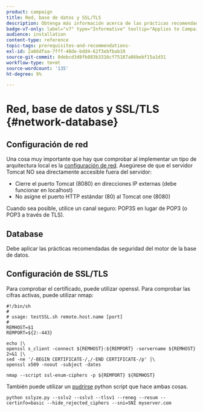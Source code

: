 ```yaml
---
product: campaign
title: Red, base de datos y SSL/TLS
description: Obtenga más información acerca de las prácticas recomendadas de configuración de red, base de datos y SSL/TLS
badge-v7-only: label="v7" type="Informative" tooltip="Applies to Campaign Classic v7 only"
audience: installation
content-type: reference
topic-tags: prerequisites-and-recommendations-
exl-id: 2a66dfaa-7fff-48de-bdd4-62f3ebfbab19
source-git-commit: 8debcd3d8fb883b3316cf75187a86bebf15a1d31
workflow-type: tm+mt
source-wordcount: '135'
ht-degree: 9%

---
```


# Red, base de datos y SSL/TLS {#network-database}



## Configuración de red

Una cosa muy importante que hay que comprobar al implementar un tipo de arquitectura local es la [configuración de red](../../installation/using/network-configuration.md). Asegúrese de que el servidor Tomcat NO sea directamente accesible fuera del servidor:

* Cierre el puerto Tomcat (8080) en direcciones IP externas (debe funcionar en localhost)
* No asigne el puerto HTTP estándar (80) al Tomcat one (8080)

Cuando sea posible, utilice un canal seguro: POP3S en lugar de POP3 (o POP3 a través de TLS).

## Database

Debe aplicar las prácticas recomendadas de seguridad del motor de la base de datos.

## Configuración de SSL/TLS

Para comprobar el certificado, puede utilizar openssl. Para comprobar las cifras activas, puede utilizar nmap:

```
#!/bin/sh
#
# usage: testSSL.sh remote.host.name [port]
#
REMHOST=$1
REMPORT=${2:-443}
 
echo |\
openssl s_client -connect ${REMHOST}:${REMPORT} -servername ${REMHOST} 2>&1 |\
sed -ne '/-BEGIN CERTIFICATE-/,/-END CERTIFICATE-/p' |\
openssl x509 -noout -subject -dates
   
nmap --script ssl-enum-ciphers -p ${REMPORT} ${REMHOST}
```

También puede utilizar un [pudrirse](https://github.com/nabla-c0d3/sslyze/releases) python script que hace ambas cosas.

```
python sslyze.py --sslv2 --sslv3 --tlsv1 --reneg --resum --certinfo=basic --hide_rejected_ciphers --sni=SNI myserver.com
```

